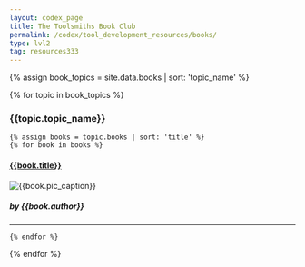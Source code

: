 ```yaml
---
layout: codex_page
title: The Toolsmiths Book Club
permalink: /codex/tool_development_resources/books/
type: lvl2
tag: resources333
---
```


<!-- To Edit or Add content to this page please edit the _data/books.yaml file -->
{% assign book_topics = site.data.books | sort: 'topic_name' %}

{% for topic in book_topics %}

<h3>{{topic.topic_name}}</h3>

	{% assign books = topic.books | sort: 'title' %}
	{% for book in books %}

<h4><a href="{{book.url}}">{{book.title}}</a></h4>
<p><img src="{{book.pic_url}}" alt="{{book.pic_caption}}"></p>
<h5>by {{book.author}}</h5>
<hr>

	{% endfor %}
{% endfor %}